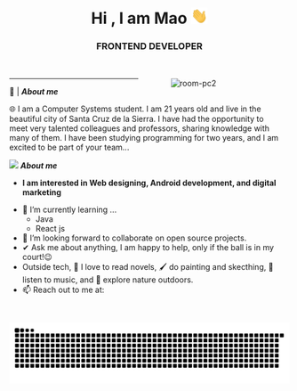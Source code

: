 <h1 align="center">Hi , I am Mao <img src="https://raw.githubusercontent.com/ABSphreak/ABSphreak/master/gifs/Hi.gif" width="30px"></h1>
<h3 align="center">FRONTEND DEVELOPER</h3>
<br>
<dl><dd>
<img align='right'   src="https://i.pinimg.com/originals/50/27/2a/50272a0d34a8666dbe24b03c0544d7ec.gif" width="46%"  alt="room-pc2" >
</dd></dl>
<hr width="46%" >


📖 | ***About me***
<p align='left '>🌐 I am a Computer Systems student. I am 21 years old and live in the beautiful city of Santa Cruz de la Sierra.
I have had the opportunity to&nbsp;&nbsp;&nbsp;&nbsp;&nbsp;&nbsp;&nbsp;&nbsp; meet very talented colleagues and professors, sharing knowledge with&nbsp;&nbsp;&nbsp;&nbsp;&nbsp;&nbsp;&nbsp; many of them.
I have been studying programming for two years, and I am excited to be part of your team...</p>


<img src="https://media.giphy.com/media/ObNTw8Uzwy6KQ/giphy.gif" width="30px">&nbsp;***About me***

* **I am interested in Web designing, Android development, and digital marketing**
- 🌱 I’m currently learning ...
  - Java
  - React js
- 👯 I’m looking forward to collaborate on open source projects.
- ✔ Ask me about anything, I am happy to help, only if the ball is in my court!😉<br>
- Outside tech, 📖 I love to read novels, 🖌️ do painting and skecthing, 🎵 listen to music, and 🌴 explore nature outdoors.
- 📫 Reach out to me at: <a href=""></a>






<br>
  <p align="center">
  <img src="https://github.com/7oSkaaa/7oSkaaa/raw/output/github-contribution-grid-snake.svg" alt="snake"></center>
</p>




